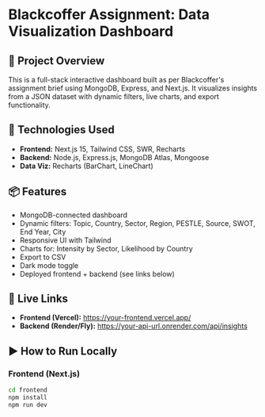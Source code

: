 # Blackcoffer Assignment: Data Visualization Dashboard

## 📌 Project Overview
This is a full-stack interactive dashboard built as per Blackcoffer's assignment brief using MongoDB, Express, and Next.js. It visualizes insights from a JSON dataset with dynamic filters, live charts, and export functionality.

## 🔧 Technologies Used
- **Frontend:** Next.js 15, Tailwind CSS, SWR, Recharts
- **Backend:** Node.js, Express.js, MongoDB Atlas, Mongoose
- **Data Viz:** Recharts (BarChart, LineChart)

## 📦 Features
- MongoDB-connected dashboard
- Dynamic filters: Topic, Country, Sector, Region, PESTLE, Source, SWOT, End Year, City
- Responsive UI with Tailwind
- Charts for: Intensity by Sector, Likelihood by Country
- Export to CSV
- Dark mode toggle
- Deployed frontend + backend (see links below)

## 🔗 Live Links
- **Frontend (Vercel):** https://your-frontend.vercel.app/
- **Backend (Render/Fly):** https://your-api-url.onrender.com/api/insights

## ▶️ How to Run Locally

### Frontend (Next.js)
```bash
cd frontend
npm install
npm run dev
